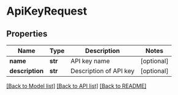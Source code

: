 # ApiKeyRequest

## Properties
Name | Type | Description | Notes
------------ | ------------- | ------------- | -------------
**name** | **str** | API key name | [optional] 
**description** | **str** | Description of API key | [optional] 

[[Back to Model list]](../README.md#documentation-for-models) [[Back to API list]](../README.md#documentation-for-api-endpoints) [[Back to README]](../README.md)


